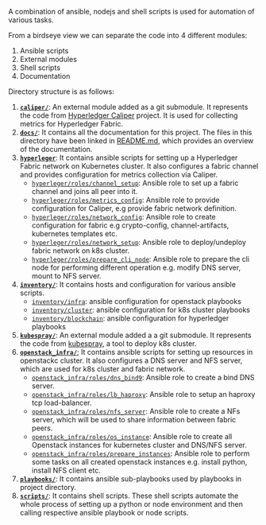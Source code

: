 A combination of ansible, nodejs and shell scripts is used for automation of various tasks.

From a birdseye view we can separate the code into 4 different modules:
1. Ansible scripts 
2. External modules
3. Shell scripts
4. Documentation

Directory structure is as follows:
1. **[`caliper/`](../caliper)**: An external module added as a git submodule. It represents the code from [Hyperledger Caliper](https://hyperledger.github.io/caliper/) project. It is used for collecting metrics for Hyperledger Fabric.
2. **[`docs/`](../docs)**: It contains all the documentation for this project. The files in this directory have been linked in [README.md](../README.md), which provides an overview of the documentation.
3. **[`hyperleger`](../hyperledger)**: It contains ansible scripts for setting up a Hyperledger Fabric network on Kubernetes cluster. It also configures a fabric channel and provides configuration for metrics collection via Caliper.
    * [`hyperleger/roles/channel_setup`](../hyperledger/roles/channel_setup): Ansible role to set up a fabric channel and joins all peer into it.
    * [`hyperleger/roles/metrics_config`](../hyperledger/roles/metrics_config): Ansible role to provide configuration for Caliper, e.g provide fabric network definition.
    * [`hyperleger/roles/network_config`](../hyperledger/roles/network_config): Ansible role to create configuration for fabric e.g crypto-config, channel-artifacts, kubernetes templates etc.
    * [`hyperleger/roles/network_setup`](../hyperledger/roles/network_setup): Ansible role to deploy/undeploy fabric network on k8s cluster.
    * [`hyperleger/roles/prepare_cli_node`](../hyperledger/roles/prepare_cli_node): Ansible role to prepare the cli node for performing different operation e.g. modify DNS server, mount to NFS server.
4. **[`inventory/`](../inventory)**: It contains hosts and configuration for various ansible scripts.
    * [`inventory/infra`](../inventory/infra): ansible configuration for openstack playbooks
    * [`inventory/cluster`](../inventory/cluster): ansible configuration for k8s cluster playbooks
    * [`inventory/blockchain`](../inventory/blockchain): ansible configuration for hyperledger playbooks
5. **[`kubespray/`](../kubespray)**: An external module added a a git submodule. It represents the code from [kubespray](https://github.com/kubernetes-sigs/kubespray), a tool to deploy k8s cluster.
6. **[`openstack_infra/`](../openstack_infra)**; It contains ansible scripts for setting up resources in openstackc cluster. It also configures a DNS server and NFS server, which are used for k8s cluster and fabric network.
    * [`openstack_infra/roles/dns_bind9`](../openstack_infra/roles/dns_bind9): Ansible role to create a bind DNS server.
    * [`openstack_infra/roles/lb_haproxy`](../openstack_infra/roles/lb_haproxy): Ansible role to setup an haproxy tcp load-balancer.
    * [`openstack_infra/roles/nfs_server`](../openstack_infra/roles/nfs_server): Ansible role to create a NFs server, which will be used to share information between fabric peers.
    * [`openstack_infra/roles/os_instance`](../openstack_infra/roles/os_instance): Ansible role to create all Openstack instances for kubernetes cluster and DNS/NFS server.
    * [`openstack_infra/roles/prepare_instances`](../openstack_infra/roles/prepare_instances): Ansible role to perform some tasks on all created openstack instances e.g. install python, install NFS client etc.
7. **[`playbooks/`](../playbooks)**: It contains ansible sub-playbooks used by playbooks in project directory.
8. **[`scripts/`](../scripts)**: It contains shell scripts. These shell scripts automate the whole process of setting up a python or node environment and then calling respective ansible playbook or node scripts.
    